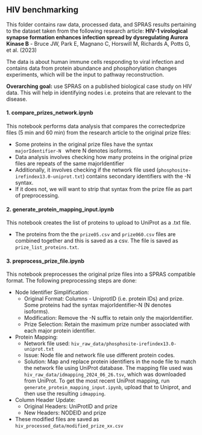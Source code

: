 ## HIV benchmarking

This folder contains raw data, processed data, and SPRAS results pertaining to the dataset taken from the following research article: **HIV-1 virological synapse formation enhances infection spread by dysregulating Aurora Kinase B** - Bruce JW, Park E, Magnano C, Horswill M, Richards A, Potts G, et al. (2023)

The data is about human immune cells responding to viral infection and contains data from protein abundance and phosphorylation changes experiments, which will be the input to pathway reconstruction.

**Overarching goal:** use SPRAS on a published biological case study on HIV data. This will help in identifying nodes i.e. proteins that are relevant to the disease.


#### 1. compare_prizes_network.ipynb

This notebook performs data analysis that compares the correctedprize files (5 min and 60 min) from the research article to the original prize files:
- Some proteins in the original prize files have the syntax `majorIdentifier-N ` where N denotes isoforms. 
- Data analysis involves checking how many proteins in the original prize files are repeats of the same majorIdentifier
- Additionally, it involves checking if the network file used (`phosphosite-irefindex13.0-uniprot.txt`) contains secondary identifiers with the -N syntax. 
- If it does not, we will want to strip that syntax from the prize file as part of preprocessing.


#### 2. generate_protein_mapping_input.ipynb
This notebook creates the list of proteins to upload to UniProt as a .txt file. 
- The proteins from the the `prize05.csv` and `prize060.csv` files are combined together and this is saved as a csv. The file is saved as `prize_list_proteins.txt`.


#### 3. preprocess_prize_file.ipynb

This notebook preprocesses the original prize files into a SPRAS compatible format. The following preprocessing steps are done:
- Node Identifier Simplification:
    - Original Format: Columns - UniprotID (i.e. protein IDs) and prize. Some proteins had the syntax majorIdentifier-N (N denotes isoforms).
    - Modification: Remove the -N suffix to retain only the majorIdentifier.
    - Prize Selection: Retain the maximum prize number associated with each major protein identifier.
- Protein Mapping:
    - Network file used: `hiv_raw_data/phosphosite-irefindex13.0-uniprot.txt`
    - Issue: Node file and network file use different protein codes.
    - Solution: Map and replace protein identifiers in the node file to match the network file using UniProt database. The mapping file used was `hiv_raw_data/idmapping_2024_06_26.tsv`, which was downloaded from UniProt. To get the most recent UniProt mapping, run `generate_protein_mapping_input.ipynb`, upload that to Uniprot, and then use the resulting `idmapping`.
- Column Header Update:
    - Original Headers: UniProtID and prize
    - New Headers: NODEID and prize
- These modified files are saved as `hiv_processed_data/modified_prize_xx.csv`


#### 




